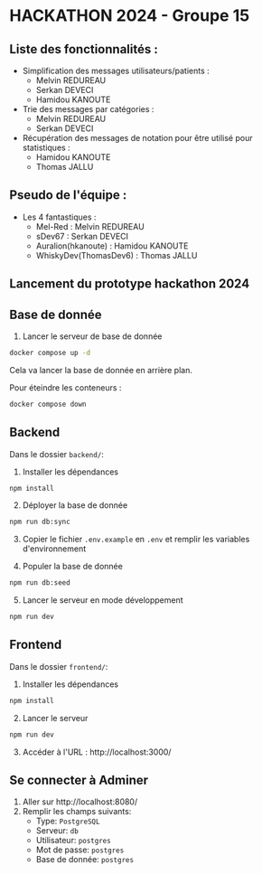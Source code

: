 # HACKATHON 2024 - Groupe 15

## Liste des fonctionnalités : 

 - Simplification des messages utilisateurs/patients :
   - Melvin REDUREAU
   - Serkan DEVECI 
   - Hamidou KANOUTE
 - Trie des messages par catégories :
   - Melvin REDUREAU
   - Serkan DEVECI
 - Récupération des messages de notation pour être utilisé pour statistiques :
   - Hamidou KANOUTE
   - Thomas JALLU


## Pseudo de l'équipe :

 - Les 4 fantastiques : 
   - Mel-Red : Melvin REDUREAU
   - sDev67 : Serkan DEVECI
   - Auralion(hkanoute) : Hamidou KANOUTE
   - WhiskyDev(ThomasDev6) : Thomas JALLU


## Lancement du prototype hackathon 2024



## Base de donnée

1. Lancer le serveur de base de donnée

```sh
docker compose up -d
```

Cela va lancer la base de donnée en arrière plan.

Pour éteindre les conteneurs :

```sh
docker compose down
```

## Backend

Dans le dossier `backend/`:

1. Installer les dépendances

```sh
npm install
```

2. Déployer la base de donnée

```sh
npm run db:sync
```

3. Copier le fichier `.env.example` en `.env` et remplir les variables d'environnement

4. Populer la base de donnée

```sh
npm run db:seed
```

5. Lancer le serveur en mode développement

```sh
npm run dev
```

## Frontend

Dans le dossier `frontend/`:

1. Installer les dépendances

```sh
npm install
```

2. Lancer le serveur

```sh
npm run dev
```

3. Accéder à l'URL : http://localhost:3000/

## Se connecter à Adminer

1. Aller sur http://localhost:8080/
2. Remplir les champs suivants:
   - Type: `PostgreSQL`
   - Serveur: `db`
   - Utilisateur: `postgres`
   - Mot de passe: `postgres`
   - Base de donnée: `postgres`
